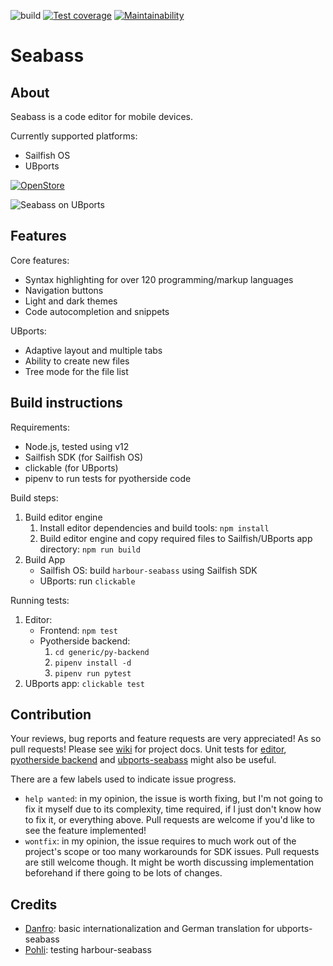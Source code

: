 ![build](https://github.com/milikhin/seabass2/workflows/build/badge.svg)
[![Test coverage](https://api.codeclimate.com/v1/badges/83fe45078487708c6061/test_coverage)](https://codeclimate.com/github/milikhin/seabass2/test_coverage)
[![Maintainability](https://api.codeclimate.com/v1/badges/83fe45078487708c6061/maintainability)](https://codeclimate.com/github/milikhin/seabass2/maintainability)

# Seabass
## About

Seabass is a code editor for mobile devices.

Currently supported platforms:

* Sailfish OS
* UBports

[![OpenStore](https://open-store.io/badges/en_US.png)](https://open-store.io/app/seabass2.mikhael)

![Seabass on UBports](https://milikhin.name/img/seabass/seabass-desktop-03.png)

## Features
Core features:
* Syntax highlighting for over 120 programming/markup languages
* Navigation buttons
* Light and dark themes
* Code autocompletion and snippets

UBports:
* Adaptive layout and multiple tabs
* Ability to create new files
* Tree mode for the file list

## Build instructions

Requirements:

* Node.js, tested using v12
* Sailfish SDK (for Sailfish OS)
* clickable (for UBports)
* pipenv to run tests for pyotherside code

Build steps:

1. Build editor engine  
   1. Install editor dependencies and build tools: `npm install`
   1. Build editor engine and copy required files to Sailfish/UBports app directory: `npm run build`
1. Build App  
   * Sailfish OS: build `harbour-seabass` using Sailfish SDK
   * UBports: run `clickable`

Running tests:

1. Editor:  
   * Frontend: `npm test`  
   * Pyotherside backend:  
      1. `cd generic/py-backend`
      1. `pipenv install -d`
      1. `pipenv run pytest`
1. UBports app: `clickable test`

## Contribution

Your reviews, bug reports and feature requests are very appreciated!
As so pull requests! Please see [wiki](https://github.com/milikhin/seabass2/wiki) for project docs. Unit tests for [editor](https://github.com/milikhin/seabass2/tree/master/editor/__tests__),
[pyotherside backend](https://github.com/milikhin/seabass2/tree/master/generic/py-backend/tests) and
[ubports-seabass](https://github.com/milikhin/seabass2/tree/master/ubports-seabass/tests) might also be useful.

There are a few labels used to indicate issue progress.
* `help wanted`: in my opinion, the issue is worth fixing, but I'm not going to fix it myself due to its complexity, time required, if I just don't know how to fix it, or everything above. Pull requests are welcome if you'd like to see the feature implemented!
* `wontfix`: in my opinion, the issue requires to much work out of the project's scope or too many workarounds for SDK issues. Pull requests are still welcome though. It might be worth discussing implementation beforehand if there going to be lots of changes.

## Credits

* [Danfro](https://github.com/Danfro): basic internationalization and German translation for ubports-seabass
* [Pohli](https://github.com/Pohli): testing harbour-seabass
